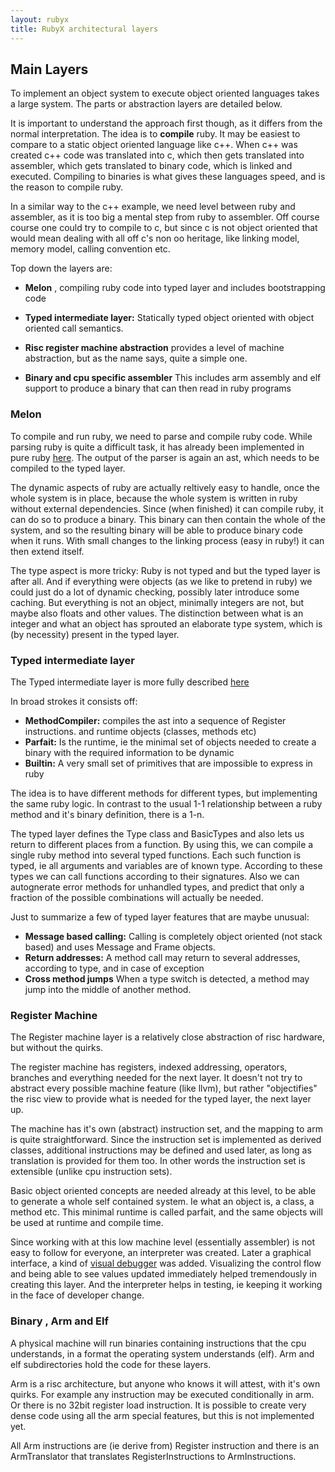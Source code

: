 ```yaml
---
layout: rubyx
title: RubyX architectural layers
---
```


## Main Layers

To implement an object system to execute object oriented languages takes a large system.
The parts or abstraction layers are detailed below.

It is important to understand the approach first though, as it differs from the normal
interpretation. The idea is to **compile** ruby. It may be easiest to compare to a static
object oriented language like c++. When c++ was created c++ code was translated into c, which
then gets translated into assembler, which gets translated to binary code, which is linked
and executed. Compiling to binaries is what gives these languages speed, and is the reason
to compile ruby.

In a similar way to the c++ example, we need level between ruby and assembler, as it is too
big a mental step from ruby to assembler. Off course course one could try to compile to c, but
since c is not object oriented that would mean dealing with all off c's non oo heritage, like
linking model, memory model, calling convention etc.

Top down the layers are:

- **Melon** , compiling ruby code into typed layer and includes bootstrapping code

- **Typed intermediate layer:** Statically typed object oriented with object oriented
call semantics.

- **Risc register machine abstraction** provides a level of machine abstraction, but
              as the name says, quite a simple one.

- **Binary and cpu specific assembler**  This includes arm assembly and elf support
          to produce a binary that can then read in ruby programs

### Melon

To compile and run ruby, we need to parse and compile ruby code. While parsing ruby is quite
a difficult task, it has already been implemented in pure ruby
[here](https://github.com/whitequark/parser). The output of the parser is again
an ast, which needs to be compiled to the typed layer.

The dynamic aspects of ruby are actually reltively easy to handle, once the whole system is
in place, because the whole system is written in ruby without external dependencies.
Since (when finished) it can compile ruby, it can do so to produce a binary. This binary can
then contain the whole of the system, and so the resulting binary will be able to produce
binary code when it runs. With small changes to the linking process (easy in ruby!) it can
then extend itself.

The type aspect is more tricky: Ruby is not typed and but the typed layer is after all. And
if everything were objects (as we like to pretend in ruby) we could just do a lot of
dynamic checking, possibly later introduce some caching. But everything is not an object,
minimally integers are not, but maybe also floats and other values.
The distinction between what is an integer and what an object has sprouted an elaborate
type system, which is (by necessity) present in the typed layer.



### Typed intermediate layer

The Typed intermediate layer is more fully described [here](/typed/typed.html)

In broad strokes it consists off:

- **MethodCompiler:**  compiles the ast into a sequence of Register instructions.
                        and runtime objects (classes, methods etc)
- **Parfait:** Is the runtime, ie the minimal set of objects needed to
                  create a binary with the required information to be dynamic
- **Builtin:**  A very small set of primitives that are impossible to express in ruby

The idea is to have different methods for different types, but implementing the same ruby
logic. In contrast to the usual 1-1 relationship between a ruby method and it's binary
definition, there is a 1-n.

The typed layer defines the Type class and BasicTypes and also lets us return to different
places from a function. By using this, we can
compile a single ruby method into several typed functions. Each such function is typed, ie all
arguments and variables are of known type. According to these types we can call functions according
to their signatures. Also we can autognerate error methods for unhandled types, and predict
that only a fraction of the possible combinations will actually be needed.


Just to summarize a few of typed layer features that are maybe unusual:

- **Message based calling:** Calling is completely object oriented (not stack based)
                              and uses Message and Frame objects.
- **Return addresses:**  A method call may return to several addresses, according
                          to type, and in case of exception
- **Cross method jumps** When a type switch is detected, a method may jump into the middle
                            of another method.


### Register Machine

The Register machine layer is a relatively close abstraction of risc hardware, but without the
quirks.

The register machine has registers, indexed addressing, operators, branches and everything
needed for the next layer. It doesn't not try to abstract every possible machine feature
(like llvm), but rather "objectifies" the risc view to provide what is needed for the typed
layer, the next layer up.

The machine has it's own (abstract) instruction set, and the mapping to arm is quite
straightforward. Since the instruction set is implemented as derived classes, additional
instructions may be defined and used later, as long as translation is provided for them too.
In other words the instruction set is extensible (unlike cpu instruction sets).

Basic object oriented concepts are needed already at this level, to be able to generate a whole
self contained system. Ie what an object is, a class, a method etc. This minimal runtime is called
parfait, and the same objects will be used at runtime and compile time.

Since working with at this low machine level (essentially assembler) is not easy to follow for
everyone, an interpreter was created. Later a graphical interface, a kind of
[visual debugger](https://github.com/ruby-x/rubyx-debugger) was added.
Visualizing the control flow and being able to see values updated immediately helped
tremendously in creating this layer. And the interpreter helps in testing, ie keeping it
working in the face of developer change.


### Binary , Arm and Elf

A physical machine will run binaries containing instructions that the cpu understands, in a
format the operating system understands (elf). Arm and elf subdirectories hold the code for
these layers.

Arm is a risc architecture, but anyone who knows it will attest, with it's own quirks.
For example any instruction may be executed conditionally in arm. Or there is no 32bit
register load instruction. It is possible to create very dense code using all the arm
special features, but this is not implemented yet.

All Arm instructions are (ie derive from) Register instruction and there is an ArmTranslator
that translates RegisterInstructions to ArmInstructions.

